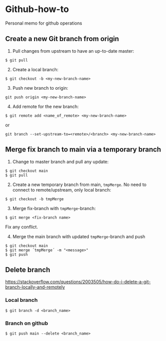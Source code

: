 # Github-how-to
Personal memo for github operations

## Create a new Git branch from origin
1. Pull changes from upstream to have an up-to-date master:
 ```
 $ git pull
 ```

2. Create a local branch:
```
$ git checkout -b <my-new-branch-name>
```


3. Push new branch to origin:
```
git push origin <my-new-branch-name>
```

4. Add remote for the new branch:
```
$ git remote add <name_of_remote> <my-new-branch-name>
```
or
```
git branch --set-upstream-to=<remote>/<branch> <my-new-branch-name>
```


## Merge fix branch to main via a temporary branch
1. Change to master branch and pull any update:
```
$ git checkout main
$ git pull
```

2. Create a new temporary branch from main, `tmpMerge`. No need to connect to remote/upstream, only local branch:
```
$ git checkout -b tmpMerge
```

3. Merge fix-branch with `tmpMerge`-branch:
```
$ git merge <fix-branch name>
```

 Fix any conflict.


4. Merge the main branch with updated `tmpMerge`-branch and push
```
$ git checkout main
$ git merge ´tmpMerge´ -m "<message>"
$ git push
```

## Delete branch
https://stackoverflow.com/questions/2003505/how-do-i-delete-a-git-branch-locally-and-remotely

### Local branch
```
$ git branch -d <branch_name>
```

### Branch on github
```
$ git push main --delete <branch_name>
```
